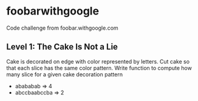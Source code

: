 # foobarwithgoogle
Code challenge from foobar.withgoogle.com
## Level 1: The Cake Is Not a Lie
Cake is decorated on edge with color represented by letters.  Cut cake so that each slice has the same color pattern.  Write function to compute how many slice for a given cake decoration pattern
- abababab => 4
- abccbaabccba => 2

